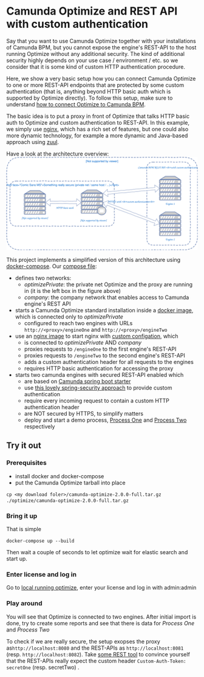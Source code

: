 # Camunda Optimize and REST API with custom authentication

Say that you want to use Camunda Optimize together with your installations of Camunda BPM, but you cannot expose the engine's REST-API to the host running Optimize without any additional security. The kind of additional security highly depends on your use case / environment / etc. so we consider that it is some kind of custom HTTP authentication procedure.

Here, we show a very basic setup how you can connect Camunda Optimize to one or more REST-API endpoints that are protected by some custom authentication (that is, anything beyond HTTP basic auth which is supported by Optimize directly). To follow this setup, make sure to understand [how to connect Optimize to Camunda BPM](https://stage.docs.camunda.org/optimize/develop/technical-guide/configuration/#connection-to-camunda-bpm-platform).

The basic idea is to put a proxy in front of Optimize that talks HTTP basic auth to Optimize and custom authentication to REST-API. In this example, we simply use [nginx](http://nginx.org/en/), which has a rich set of features, but one could also more dynamic technology, for example a more dynamic and Java-based approach using [zuul](https://github.com/Netflix/zuul).

Have a look at the architecture overview:
![Image of Yaktocat](overview.svg)

This project implements a simplified version of this architecture using [docker-compose](https://docs.docker.com/compose/overview/). Our [compose file](docker-compose.yml):
- defines two networks:
    - *optimizePrivate*: the private net Optimize and the proxy are running in (it is the left box in the figure above)
    - *company*: the company network that enables access to Camunda engine's REST API
- starts a Camunda Optimize standard installation inside a [docker image](optimize/Dockerfile), which is connected only to *optimizePrivate*
    - configured to reach two engines with URLs ```http://<proxy>/engineOne``` and ```http://<proxy>/engineTwo```
- use an [nginx image](https://hub.docker.com/_/nginx/) to start nginx with [custom configation](proxy.conf), which
    - is connected to *optimizePrivate* AND *company*
    - proxies requests to ```/engineOne``` to the first engine's REST-API
    - proxies requests to ```/engineTwo``` to the second engine's REST-API
    - adds a custom authentication header for all requests to the engines
    - requires HTTP basic authentication for accessing the proxy
- starts two camunda engines with secured REST-API enabled which
    - are based on [Camunda spring boot starter](https://docs.camunda.org/get-started/spring-boot/)
    - use [this lovely spring-security approach](https://github.com/camunda-consulting/code/tree/master/snippets/springboot-security-sso) to provide custom authentication
    - require every incoming request to contain a custom HTTP authentication header
    - are NOT secured by HTTPS, to simplify matters
    - deploy and start a demo process, [Process One](processOne.bpmn) and [Process Two](processTwo.bpmn) respectively

## Try it out

### Prerequisites

- install docker and docker-compose
- put the Camunda Optimize tarball into place
```
cp <my download foler>/camunda-optimize-2.0.0-full.tar.gz ./optimize/camunda-optimize-2.0.0-full.tar.gz
```

### Bring it up

That is simple

```
docker-compose up --build
```

Then wait a couple of seconds to let optimize wait for elastic search and start up.

### Enter license and log in

Go to [local running optimize](http://localhost:8090), enter your license and log in with admin:admin

### Play around

You will see that Optimize is connected to two engines. After initial import is done, try to create some reports and see that there is data for *Process One* and *Process Two*

To check if we are really secure, the setup exopses the proxy as```http://localhost:8080``` and the REST-APIs as ```http://localhost:8081``` (resp. ```http://localhost:8082```). Take [some REST tool](https://www.getpostman.com) to convince yourself that the REST-APIs really expect the custom header ```Custom-Auth-Token: secretOne``` (resp. secretTwo)  .
